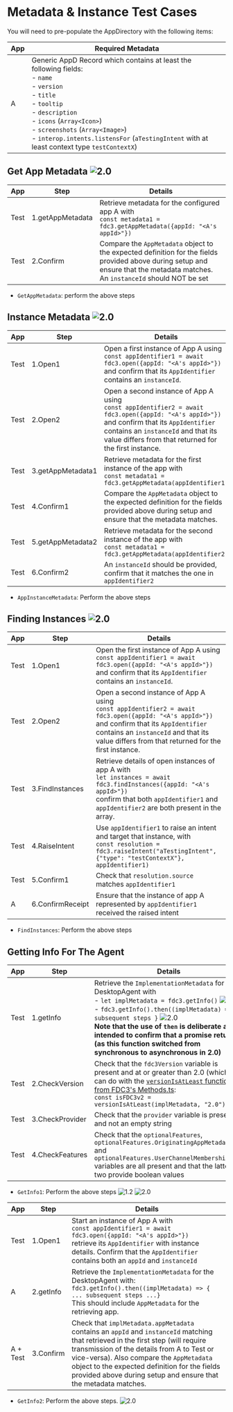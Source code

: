 
# Metadata & Instance Test Cases 

You will need to pre-populate the AppDirectory with the following items:

| App | Required Metadata                        |
|-----|------------------------------------------|
| A   | Generic AppD Record which contains at least the following fields:<br>- `name`<br>- `version`<br>- `title`<br>- `tooltip`<br>- `description`<br>- `icons` (`Array<Icon>`)<br>- `screenshots` (`Array<Image>`)<br>- `interop.intents.listensFor` (`aTestingIntent` with at least context type `testContextX`)  |

## Get App Metadata ![2.0](https://img.shields.io/badge/FDC3-2.0-blue)

| App | Step           | Details                                                                                           |
|-----|----------------|---------------------------------------------------------------------------------------------------|
| Test   | 1.getAppMetadata    | Retrieve metadata for the configured app A with <br/> `const metadata1 = fdc3.getAppMetadata({appId: "<A's appId>"})`  |
| Test   | 2.Confirm    | Compare the `AppMetadata` object to the expected definition for the fields provided above during setup and ensure that the metadata matches. An `instanceId` should NOT be set  |

- `GetAppMetadata`: perform the above steps

## Instance Metadata ![2.0](https://img.shields.io/badge/FDC3-2.0-blue)

| App | Step           | Details                                                                                           |
|-----|----------------|---------------------------------------------------------------------------------------------------|
| Test   | 1.Open1    | Open a first instance of App A using <br/> `const appIdentifier1 = await fdc3.open({appId: "<A's appId>"})` <br/>and confirm that its `AppIdentifier` contains an `instanceId`.  |
| Test   | 2.Open2    |Open a second instance of App A using <br>`const appIdentifier2 = await fdc3.open({appId: "<A's appId>"})` <br/>and confirm that its `AppIdentifier` contains an `instanceId` and that its value differs from that returned for the first instance. |
| Test   | 3.getAppMetadata1    | Retrieve metadata for the first instance of the app with<br/> `const metadata1 = fdc3.getAppMetadata(appIdentifier1)` |
| Test   | 4.Confirm1 | Compare the `AppMetadata` object to the expected definition for the fields provided above during setup and ensure that the metadata matches.  |
| Test   | 5.getAppMetadata2    | Retrieve metadata for the second instance of the app with <br/>`const metadata1 = fdc3.getAppMetadata(appIdentifier2)`  |
| Test   | 6.Confirm2    | An `instanceId` should be provided, confirm that it matches the one in `appIdentifier2`  |

- `AppInstanceMetadata`: Perform the above steps

## Finding Instances ![2.0](https://img.shields.io/badge/FDC3-2.0-blue)

| App | Step           | Details                                                                                           |
|-----|----------------|---------------------------------------------------------------------------------------------------|
| Test   | 1.Open1    | Open the first instance of App A using <br/> `const appIdentifier1 = await fdc3.open({appId: "<A's appId>"})` <br/>and confirm that its `AppIdentifier` contains an `instanceId`.  |
| Test   | 2.Open2    |Open a second instance of App A using <br>`const appIdentifier2 = await fdc3.open({appId: "<A's appId>"})` <br/>and confirm that its `AppIdentifier` contains an `instanceId` and that its value differs from that returned for the first instance. |
| Test   | 3.FindInstances    | Retrieve details of open instances of app A with <br/> `let instances = await fdc3.findInstances({appId: "<A's appId>"})` <br/> confirm that both `appIdentifier1` and `appIdentifier2` are both present in the array.  |
| Test   | 4.RaiseIntent   | Use `appIdentifier1` to raise an intent and target that instance, with<br/> `const resolution = fdc3.raiseIntent("aTestingIntent", {"type": "testContextX"}, appIdentifier1)` |
| Test   | 5.Confirm1 | Check that `resolution.source` matches `appIdentifier1` |
| A | 6.ConfirmReceipt | Ensure that the instance of app A represented by `appIdentifier1` received the raised intent |

- `FindInstances`: Perform the above steps

## Getting Info For The Agent

| App | Step           | Details                                                                                           |
|-----|----------------|---------------------------------------------------------------------------------------------------|
| Test   | 1.getInfo    |Retrieve the `ImplementationMetadata` for the DesktopAgent with <br/> - `let implMetadata = fdc3.getInfo()` ![1.2](https://img.shields.io/badge/FDC3-1.2-green) <br/> -  `fdc3.getInfo().then((implMetadata) => { subsequent steps }` ![2.0](https://img.shields.io/badge/FDC3-2.0-blue)  <br />**Note that the use of `then` is deliberate and intended to confirm that a promise returned (as this function switched from synchronous to asynchronous in 2.0)**|
| Test   | 2.CheckVersion  | Check that the `fdc3Version` variable is present and at or greater than 2.0 (which you can do with the [`versionIsAtLeast` function from FDC3's Methods.ts](https://github.com/finos/FDC3/blob/add64f8302c6dcdc8437cf0e245101e927b69ec2/src/api/Methods.ts#L207):<br>`const isFDC3v2 = versionIsAtLeast(implMetadata, "2.0")`  |
| Test   | 3.CheckProvider  | Check that the `provider` variable is present and not an empty string  |
| Test   | 4.CheckFeatures  | Check that the `optionalFeatures`, `optionalFeatures.OriginatingAppMetadata` and `optionalFeatures.UserChannelMembershipAPIs` variables are all present and that the latter two provide boolean values  |

- `GetInfo1`: Perform the above steps ![1.2](https://img.shields.io/badge/FDC3-1.2-green) ![2.0](https://img.shields.io/badge/FDC3-2.0-blue)

| App | Step           | Details                                                                                           |
|-----|----------------|---------------------------------------------------------------------------------------------------|
| Test   | 1.Open1    | Start an instance of App A with <br/>`const appIdentifier1 = await fdc3.open({appId: "<A's appId>"})` <br /> retrieve its `AppIdentifier` with instance details. Confirm that the `AppIdentifier` contains both an `appId` and `instanceId` |
| A | 2.getInfo     |   Retrieve the `ImplementationMetadata` for the DesktopAgent with: <br  />`fdc3.getInfo().then((implMetadata) => {  ... subsequent steps ...}` <br/> This should include `AppMetadata` for the retrieving app. |
| A + Test | 3.Confirm  | Check that `implMetadata.appMetadata` contains an `appId` and `instanceId` matching that retrieved in the first step (will require transmission of the details from A to Test or vice-versa). Also compare the `AppMetadata` object to the expected definition for the fields provided above during setup and ensure that the metadata matches. |

- `GetInfo2`: Perform the above steps. ![2.0](https://img.shields.io/badge/FDC3-2.0-blue)

